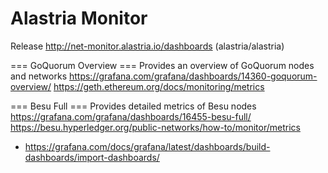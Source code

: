 # Alastria Monitor

Release http://net-monitor.alastria.io/dashboards (alastria/alastria)

=== GoQuorum Overview ===
Provides an overview of GoQuorum nodes and networks
https://grafana.com/grafana/dashboards/14360-goquorum-overview/
https://geth.ethereum.org/docs/monitoring/metrics

=== Besu Full ===
Provides detailed metrics of Besu nodes
https://grafana.com/grafana/dashboards/16455-besu-full/
https://besu.hyperledger.org/public-networks/how-to/monitor/metrics

* https://grafana.com/docs/grafana/latest/dashboards/build-dashboards/import-dashboards/

